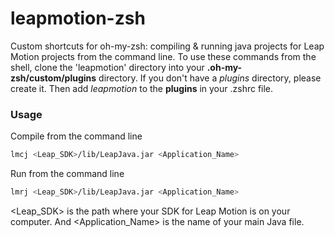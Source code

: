 leapmotion-zsh
==============

Custom shortcuts for oh-my-zsh: compiling &amp; running java projects for Leap Motion projects from the command line. To use these commands from the shell, clone the 'leapmotion' directory into your **.oh-my-zsh/custom/plugins** directory. If you don't have a *plugins* directory, please create it. Then add *leapmotion* to the **plugins** in your .zshrc file. 

### Usage

Compile from the command line

```bash
lmcj <Leap_SDK>/lib/LeapJava.jar <Application_Name>
```

Run from the command line

```bash
lmrj <Leap_SDK>/lib/LeapJava.jar <Application_Name>
```

<Leap_SDK> is the path where your SDK for Leap Motion is on your computer. And <Application_Name> is the name of your main Java file. 